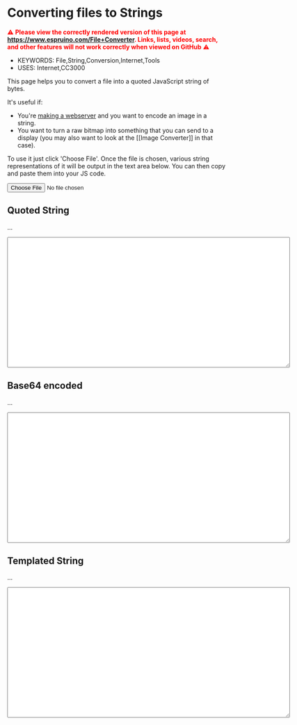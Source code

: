 <!--- Copyright (c) 2013 Gordon Williams, Pur3 Ltd. See the file LICENSE for copying permission. -->
Converting files to Strings
========================

<span style="color:red">:warning: **Please view the correctly rendered version of this page at https://www.espruino.com/File+Converter. Links, lists, videos, search, and other features will not work correctly when viewed on GitHub** :warning:</span>

* KEYWORDS: File,String,Conversion,Internet,Tools
* USES: Internet,CC3000

This page helps you to convert a file into a quoted JavaScript string of bytes.

It's useful if:

* You're [making a webserver](/Internet) and you want to encode an image in a string.
* You want to turn a raw bitmap into something that you can send to a display (you may also want to look at the [[Image Converter]] in that case).


To use it just click 'Choose File'. Once the file is chosen, various string representations of it will be output in the text area below. You can then copy and paste them into your JS code.

<input type="file" id="fileLoader"/>

Quoted String
------------

<p id="sizeQuoted">...</p>
<textarea id="resultQuoted" style="width:650px;height:300px;"></textarea>

Base64 encoded
-------------

<p id="sizeBase64">...</p>
<textarea id="resultBase64" style="width:650px;height:300px;"></textarea>

Templated String
------------

<p id="sizeTemplated">...</p>
<textarea id="resultTemplated" style="width:650px;height:300px;"></textarea>

<script>
  $("#fileLoader").change(function(event) {
      if (event.target.files.length != 1) return;
      var reader = new FileReader();
      reader.onload = function(event) {
        var bytes = new Uint8Array(event.target.result);

        if (bytes.length>(20*1024)) {
          $("#resultQuoted").val("File too long - must be less than 20kB");
        } else {        

          var dqStr = "";
          var tmpStr = "";
          var lastCh = 0;
          for (var i=0;i<bytes.length;i++) {
            var ch = bytes[i];
            // templated string
            if (ch==92) tmpStr += "\\\\"; // escaping slash
            else if (ch==96) tmpStr += "\\\`"; // template quote
            else if (lastCh==36 && ch==126) tmpStr += "\\{" // ${
            else tmpStr += String.fromCharCode(ch);
            // double-quoted string
            if (ch==34) dqStr += "\\\"";
            else if (ch==9) dqStr += "\\t";
            else if (ch==10) dqStr += "\\n";
            else if (ch==13) dqStr += "\\r";
            else if (ch==92) dqStr += "\\\\";
            else if (ch>=32 && ch<127)
              dqStr += String.fromCharCode(ch);
            else { // hex code
              if (ch<64 && (i+1>=bytes.length || (bytes[i+1]<48/*0*/ || bytes[i+1]>55/*7*/)))
                dqStr += "\\"+ch.toString(8/*octal*/); // quick compactness hack
              else
                dqStr += "\\x"+(ch+256).toString(16).substr(-2); // hex
            }
            lastCh = ch;
          }
          var dqStr = '"'+dqStr+'"';
          var b64Str = 'atob("'+btoa(String.fromCharCode.apply(null, bytes))+'")';

          $("#sizeQuoted").html(dqStr.length+" Characters");
          $("#sizeBase64").html(b64Str.length+" Characters");
          $("#sizeTemplated").html(tmpStr.length+" Characters");
          $("#resultQuoted").val(dqStr);
          $("#resultBase64").val(b64Str);
          $("#resultTemplated").val(tmpStr);
        }
      };
      reader.readAsArrayBuffer(event.target.files[0]);
    });
</script>
